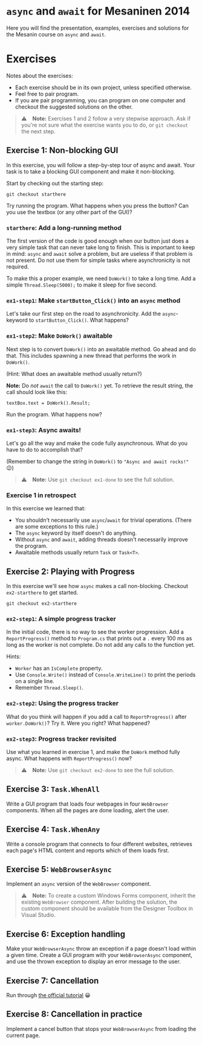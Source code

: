 # `async` and `await` for Mesaninen 2014

Here you will find the presentation, examples, exercises and solutions for the Mesanin course on `async` and `await`.

# Exercises

Notes about the exercises:

- Each exercise should be in its own project, unless specified otherwise.
- Feel free to pair program.
- If you are pair programming, you can program on one computer and checkout the suggested solutions on the other.

> :warning: &ensp; **Note:** Exercises 1 and 2 follow a very stepwise approach. Ask if you're not sure what the 
> exercise wants you to do, or `git checkout` the next step.


## Exercise 1: Non-blocking GUI

In this exercise, you will follow a step-by-step tour of async and await. Your task is to take a blocking GUI component
and make it non-blocking.

Start by checking out the starting step:

    git checkout starthere

Try running the program. What happens when you press the button? Can you use the textbox (or any other part of the GUI)?

### `starthere`: Add a long-running method

The first version of the code is good enough when our button just does a very simple task that can never take long to
finish. This is important to keep in mind: `async` and `await` solve a problem, but are useless if that problem is not
present. Do not use them for simple tasks where asynchronicity is not required.

To make this a proper example, we need `DoWork()` to take a long time. Add a simple `Thread.Sleep(5000);` to make it
sleep for five second.

### `ex1-step1`: Make `startButton_Click()` into an `async` method

Let's take our first step on the road to asynchronicity. Add the `async`-keyword to `startButton_Click()`. What happens?

### `ex1-step2`: Make `DoWork()` awaitable

Next step is to convert `DoWork()` into an awaitable method. Go ahead and do that. This includes spawning a new thread
that performs the work in `DoWork()`.

(Hint: What does an awaitable method usually return?)

**Note:** Do *not* `await` the call to `DoWork()` yet. To retrieve the result string, the call should look like this:

    textBox.text = DoWork().Result;

Run the program. What happens now?

### `ex1-step3`: Async awaits!

Let's go all the way and make the code fully asynchronous. What do you have to do to accomplish that?

(Remember to change the string in `DoWork()` to `"Async and await rocks!"` :wink:)

> :warning: &ensp; **Note:** Use `git checkout ex1-done` to see the full solution.

### Exercise 1 in retrospect

In this exercise we learned that:

- You shouldn't necessarily use `async`/`await` for trivial operations. (There are some exceptions to this rule.)
- The `async` keyword by itself doesn't do anything.
- Without `async` and `await`, adding threads doesn't necessarily improve the program.
- Awaitable methods usually return `Task` or `Task<T>`.


## Exercise 2: Playing with Progress

In this exercise we'll see how `async` makes a call non-blocking. Checkout `ex2-starthere` to get started.

    git checkout ex2-starthere

### `ex2-step1`: A simple progress tracker

In the initial code, there is no way to see the worker progression. Add a `ReportProgress()` method to `Program.cs`
that prints out a `.` every 100 ms as long as the worker is not complete. Do not add any calls to the function yet.

Hints:

- `Worker` has an `IsComplete` property.
- Use `Console.Write()` instead of `Console.WriteLine()` to print the periods on a single line.
- Remember `Thread.Sleep()`.

### `ex2-step2`: Using the progress tracker

What do you think will happen if you add a call to `ReportProgress()` after `worker.DoWork()`? Try it. Were you right?
What happened?

### `ex2-step3`: Progress tracker revisited 

Use what you learned in exercise 1, and make the `DoWork` method fully async. What happens with `ReportProgress()` now?

> :warning: &ensp; **Note:** Use `git checkout ex2-done` to see the full solution.


## Exercise 3: `Task.WhenAll`

Write a GUI program that loads four webpages in four `WebBrowser` components. When all the pages are done loading,
alert the user.


## Exercise 4: `Task.WhenAny`

Write a console program that connects to four different websites, retrieves each page's HTML content and reports which
of them loads first.


## Exercise 5: `WebBrowserAsync`

Implement an `async` version of the `WebBrowser` component.

> :warning: &ensp; **Note:** To create a custom Windows Forms component, inherit the existing `WebBrowser` component.
> After building the solution, the custom component should be available from the Designer Toolbox in Visual Studio.


## Exercise 6: Exception handling

Make your `WebBrowserAsync` throw an exception if a page doesn't load within a given time. Create a GUI program with your `WebBrowserAsync` component, and use the thrown exception to display an error message to the user.


## Exercise 7: Cancellation

Run through [the official tutorial](http://msdn.microsoft.com/en-us/library/jj155759.aspx) :grinning:


## Exercise 8: Cancellation in practice

Implement a cancel button that stops your `WebBrowserAsync` from loading the current page.
